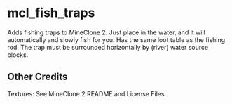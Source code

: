 mcl_fish_traps
==============
Adds fishing traps to MineClone 2. Just place in the water, and it will automatically and slowly fish for you. Has the same loot table as the fishing rod. The trap must be surrounded horizontally by (river) water source blocks.

Other Credits
--------------
Textures: See MineClone 2 README and License Files.